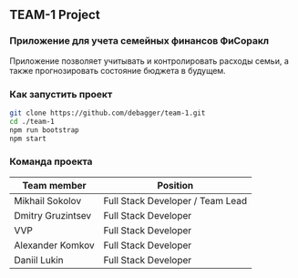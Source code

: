 ## TEAM-1 Project

### Приложение для учета семейных финансов ФиСоракл

Приложение позволяет учитывать и контролировать расходы семьи, а также прогнозировать состояние бюджета в будущем.

### Как запустить проект

```bash
git clone https://github.com/debagger/team-1.git
cd ./team-1
npm run bootstrap
npm start
```

### Команда проекта

| Team member       | Position                         |
| ----------------- | -------------------------------- |
| Mikhail Sokolov   | Full Stack Developer / Team Lead |
| Dmitry Gruzintsev | Full Stack Developer             |
| VVP               | Full Stack Developer             |
| Alexander Komkov  | Full Stack Developer             |
| Daniil Lukin      | Full Stack Developer             |
